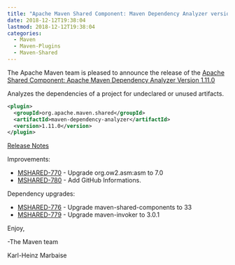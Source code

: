 ```yaml
---
title: "Apache Maven Shared Component: Maven Dependency Analyzer version 1.11.0 Released"
date: 2018-12-12T19:38:04
lastmod: 2018-12-12T19:38:04
categories:
  - Maven
  - Maven-Plugins
  - Maven-Shared
---
```

The Apache Maven team is pleased to announce the release of the 
[Apache Shared Component: Apache Maven Dependency Analyzer Version 1.11.0](https://maven.apache.org/shared/maven-dependency-analyzer/)

Analyzes the dependencies of a project for undeclared or unused artifacts.

```xml
<plugin>
  <groupId>org.apache.maven.shared</groupId>
  <artifactId>maven-dependency-analyzer</artifactId>
  <version>1.11.0</version>
</plugin>
```

<!-- more -->

[Release Notes](https://issues.apache.org/jira/secure/ReleaseNote.jspa?projectId=12317922&version=12344434)

Improvements:

 * [MSHARED-770](https://issues.apache.org/jira/browse/MSHARED-770) - Upgrade org.ow2.asm:asm to 7.0
 * [MSHARED-780](https://issues.apache.org/jira/browse/MSHARED-780) - Add GitHub Informations.

Dependency upgrades:

 * [MSHARED-776](https://issues.apache.org/jira/browse/MSHARED-776) - Upgrade maven-shared-components to 33
 * [MSHARED-779](https://issues.apache.org/jira/browse/MSHARED-779) - Upgrade maven-invoker to 3.0.1

Enjoy,

-The Maven team

Karl-Heinz Marbaise
